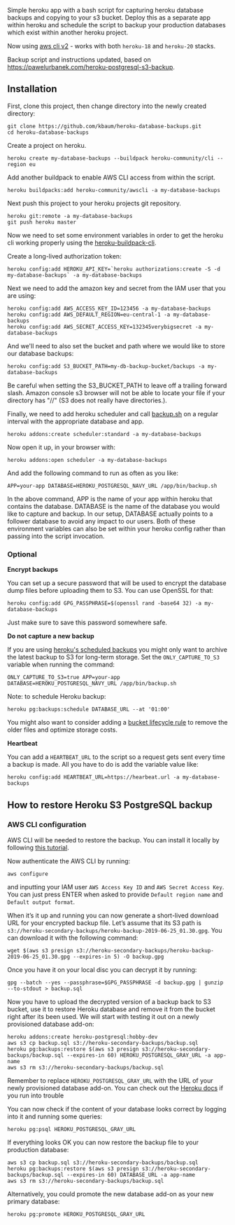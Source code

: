 Simple heroku app with a bash script for capturing heroku database backups and copying to your s3 bucket.  Deploy this as a separate app within heroku and schedule the script to backup your production databases which exist within another heroku project.

Now using [aws cli v2](https://docs.aws.amazon.com/cli/latest/userguide/install-cliv2-linux.html) - works with both `heroku-18` and `heroku-20` stacks.

Backup script and instructions updated, based on https://pawelurbanek.com/heroku-postgresql-s3-backup.

## Installation

First, clone this project, then change directory into the newly created directory:

```
git clone https://github.com/kbaum/heroku-database-backups.git
cd heroku-database-backups
```

Create a project on heroku.

```
heroku create my-database-backups --buildpack heroku-community/cli --region eu
```

Add another buildpack to enable AWS CLI access from within the script.

```
heroku buildpacks:add heroku-community/awscli -a my-database-backups
```

Next push this project to your heroku projects git repository.

```
heroku git:remote -a my-database-backups
git push heroku master
```

Now we need to set some environment variables in order to get the heroku cli working properly using the [heroku-buildpack-cli](https://github.com/heroku/heroku-buildpack-cli).

Create a long-lived authorization token:

```
heroku config:add HEROKU_API_KEY=`heroku authorizations:create -S -d my-database-backups` -a my-database-backups
```

Next we need to add the amazon key and secret from the IAM user that you are using:

```
heroku config:add AWS_ACCESS_KEY_ID=123456 -a my-database-backups
heroku config:add AWS_DEFAULT_REGION=eu-central-1 -a my-database-backups
heroku config:add AWS_SECRET_ACCESS_KEY=132345verybigsecret -a my-database-backups
```

And we'll need to also set the bucket and path where we would like to store our database backups:

```
heroku config:add S3_BUCKET_PATH=my-db-backup-bucket/backups -a my-database-backups
```
Be careful when setting the S3_BUCKET_PATH to leave off a trailing forward slash.  Amazon console s3 browser will not be able to locate your file if your directory has "//" (S3 does not really have directories.).

Finally, we need to add heroku scheduler and call [backup.sh](https://github.com/kbaum/heroku-database-backups/blob/master/bin/backup.sh) on a regular interval with the appropriate database and app.

```
heroku addons:create scheduler:standard -a my-database-backups
```

Now open it up, in your browser with:

```
heroku addons:open scheduler -a my-database-backups
```

And add the following command to run as often as you like:

```
APP=your-app DATABASE=HEROKU_POSTGRESQL_NAVY_URL /app/bin/backup.sh
```

In the above command, APP is the name of your app within heroku that contains the database.  DATABASE is the name of the database you would like to capture and backup.  In our setup, DATABASE actually points to a follower database to avoid any impact to our users.  Both of these environment variables can also be set within your heroku config rather than passing into the script invocation.

### Optional

**Encrypt backups**

You can set up a secure password that will be used to encrypt the database dump files before uploading them to S3. You can use OpenSSL for that:

```
heroku config:add GPG_PASSPHRASE=$(openssl rand -base64 32) -a my-database-backups
```

Just make sure to save this password somewhere safe.

**Do not capture a new backup**

If you are using [heroku's scheduled backups](https://devcenter.heroku.com/articles/heroku-postgres-backups#scheduling-backups) you might only want to archive the latest
backup to S3 for long-term storage. Set the `ONLY_CAPTURE_TO_S3` variable when running the command:

```
ONLY_CAPTURE_TO_S3=true APP=your-app DATABASE=HEROKU_POSTGRESQL_NAVY_URL /app/bin/backup.sh
```

Note: to schedule Heroku backup:

```
heroku pg:backups:schedule DATABASE_URL --at '01:00'
```

You might also want to consider adding a [bucket lifecycle rule](https://docs.aws.amazon.com/AmazonS3/latest/user-guide/create-lifecycle.html) to remove the older files and optimize storage costs.

**Heartbeat**

You can add a `HEARTBEAT_URL` to the script so a request gets sent every time a backup is made. All you have to do is add the variable value like:

```
heroku config:add HEARTBEAT_URL=https://hearbeat.url -a my-database-backups
```

## How to restore Heroku S3 PostgreSQL backup

### AWS CLI configuration

AWS CLI will be needed to restore the backup. You can install it locally by following [this tutorial](https://docs.aws.amazon.com/cli/latest/userguide/cli-chap-install.html).

Now authenticate the AWS CLI by running:

```
aws configure
```

and inputting your IAM user `AWS Access Key ID` and `AWS Secret Access Key`. You can just press ENTER when asked to provide `Default region name` and `Default output format`.

When it’s it up and running you can now generate a short-lived  download URL for your encrypted backup file. Let’s assume that its S3 path is `s3://heroku-secondary-backups/heroku-backup-2019-06-25_01.30.gpg`. You can download it with the following command:

```
wget $(aws s3 presign s3://heroku-secondary-backups/heroku-backup-2019-06-25_01.30.gpg --expires-in 5) -O backup.gpg
```

Once you have it on your local disc you can decrypt it by running:

```
gpg --batch --yes --passphrase=$GPG_PASSPHRASE -d backup.gpg | gunzip --to-stdout > backup.sql
```



Now you have to upload the decrypted version of a backup back to S3 bucket, use it to restore Heroku database and remove it from the bucket right after its been used. We will start with testing it out on a newly provisioned database add-on:

```
heroku addons:create heroku-postgresql:hobby-dev
aws s3 cp backup.sql s3://heroku-secondary-backups/backup.sql
heroku pg:backups:restore $(aws s3 presign s3://heroku-secondary-backups/backup.sql --expires-in 60) HEROKU_POSTGRESQL_GRAY_URL -a app-name
aws s3 rm s3://heroku-secondary-backups/backup.sql
```

Remember to replace `HEROKU_POSTGRESQL_GRAY_URL` with the URL of your newly provisioned database add-on. You can check out the [Heroku docs](https://devcenter.heroku.com/articles/heroku-postgres-import-export) if you run into trouble



You can now check if the content of your database looks correct by logging into it and running some queries:

```
heroku pg:psql HEROKU_POSTGRESQL_GRAY_URL
```

If everything looks OK you can now restore the backup file to your production database:

```
aws s3 cp backup.sql s3://heroku-secondary-backups/backup.sql
heroku pg:backups:restore $(aws s3 presign s3://heroku-secondary-backups/backup.sql --expires-in 60) DATABASE_URL -a app-name
aws s3 rm s3://heroku-secondary-backups/backup.sql
```

Alternatively, you could promote the new database add-on as your new primary database:

```
heroku pg:promote HEROKU_POSTGRESQL_GRAY_URL
```
